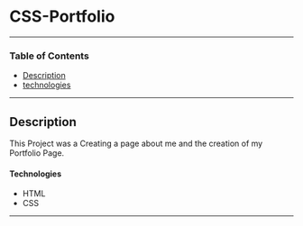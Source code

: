 # CSS-Portfolio

---

### Table of Contents 

- [Description](#description)
- [technologies](#technologies)

---

## Description 

This Project was a Creating a page about me and the creation of my Portfolio Page.



#### Technologies

- HTML
- CSS

---

